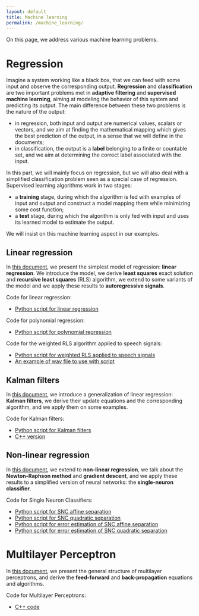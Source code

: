 ```yaml
---
layout: default
title: Machine learning
permalink: /machine_learning/
---
```


On this page, we address various machine learning problems.

# Regression

Imagine a system working like a black box,
that we can feed with some input and observe the corresponding output.
**Regression** and **classification** are two important problems
met in **adaptive filtering** and **supervised machine learning**,
aiming at modeling the behavior of this system and predicting its output.
The main difference between these two problems is the nature of the output:
* in regression, both input and output are numerical values,
scalars or vectors, and we aim at finding the mathematical mapping
which gives the best prediction of the output,
in a sense that we will define in the documents;
* in classification, the output is a **label** belonging to a finite or countable set,
and we aim at determining the correct label associated with the input.

In this part, we will mainly focus on regression, but we will also deal with a simplified classification problem
seen as a special case of regression. Supervised learning algorithms work in two stages:
* a **training** stage, during which the algorithm is fed with examples of input and output
and construct a model mapping them while minimizing some cost function;
* a **test** stage, during which the algorithm is only fed with input
and uses its learned model to estimate the output.

We will insist on this machine learning aspect in our examples. 

## Linear regression

In [this document](/machine_learning/pdfs/LinearRegression.pdf),
we present the simplest model of regression: **linear regression**.
We introduce the model, we derive **least squares** exact solution and **recursive least squares** (RLS) algorithm,
we extend to some variants of the model and we apply these results to **autoregressive signals**.

Code for linear regression:
* [Python script for linear regression](python_RLS)

Code for polynomial regression:
* [Python script for polynomial regression](python_polynomial_regression)

Code for the weighted RLS algorithm applied to speech signals:
* [Python script for weighted RLS applied to speech signals](python_weighted_RLS)
* [An example of wav file to use with script](hello.wav)

## Kalman filters

In [this document](/machine_learning/pdfs/KalmanFilters.pdf),
we introduce a generalization of linear regression: **Kalman filters**,
we derive their update equations and the corresponding algorithm, and we apply them on some examples.

Code for Kalman filters:
* [Python script for Kalman filters](python_kalman)
* [C++ version](cpp_kalman)

## Non-linear regression

In [this document](/machine_learning/pdfs/NonLinearRegression.pdf),
we extend to **non-linear regression**, we talk about the **Newton-Raphson method** and **gradient descent**,
and we apply these results to a simplified version of neural networks: the **single-neuron classifier**.

Code for Single Neuron Classifiers:

* [Python script for SNC affine separation](python_SNC_affine)
* [Python script for SNC quadratic separation](python_SNC_quadratic)
* [Python script for error estimation of SNC affine separation](python_SNC_affine_error)
* [Python script for error estimation of SNC quadratic separation](python_SNC_quadratic_error)

# Multilayer Perceptron

In [this document](/machine_learning/pdfs/MultilayerPerceptron.pdf),
we present the general structure of multilayer perceptrons, 
and derive the **feed-forward** and **back-propagation** equations and algorithms.

Code for Multilayer Perceptrons:

* [C++ code](cpp_mlp)

[jekyll-organization]: https://github.com/jekyll
